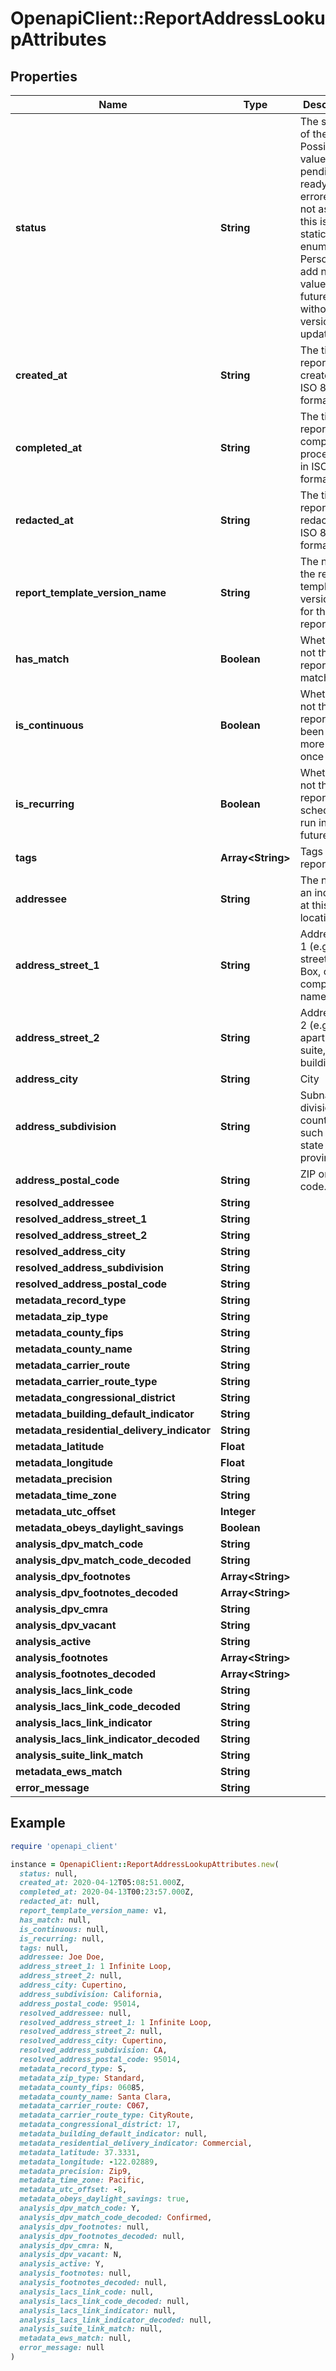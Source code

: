# OpenapiClient::ReportAddressLookupAttributes

## Properties

| Name | Type | Description | Notes |
| ---- | ---- | ----------- | ----- |
| **status** | **String** | The status of the report  Possible values: - pending - ready - errored  Do not assume this is a static enumeration; Persona may add new values in the future without a versioned update. | [optional] |
| **created_at** | **String** | The time the report was created in ISO 8601 format | [optional] |
| **completed_at** | **String** | The time the report completed processing in ISO 8601 format | [optional] |
| **redacted_at** | **String** | The time the report was redacted in ISO 8601 format | [optional] |
| **report_template_version_name** | **String** | The name of the report template version used for this report | [optional] |
| **has_match** | **Boolean** | Whether or not the report matched | [optional] |
| **is_continuous** | **Boolean** | Whether or not this report has been run more than once | [optional] |
| **is_recurring** | **Boolean** | Whether or not this report is scheduled to run in the future | [optional] |
| **tags** | **Array&lt;String&gt;** | Tags on the report | [optional] |
| **addressee** | **String** | The name of an individual at this location. | [optional] |
| **address_street_1** | **String** | Address line 1 (e.g., street, PO Box, or company name). | [optional] |
| **address_street_2** | **String** | Address line 2 (e.g., apartment, suite, unit, or building). | [optional] |
| **address_city** | **String** | City | [optional] |
| **address_subdivision** | **String** | Subnational division of a country, such as a state or province. | [optional] |
| **address_postal_code** | **String** | ZIP or postal code. | [optional] |
| **resolved_addressee** | **String** |  | [optional] |
| **resolved_address_street_1** | **String** |  | [optional] |
| **resolved_address_street_2** | **String** |  | [optional] |
| **resolved_address_city** | **String** |  | [optional] |
| **resolved_address_subdivision** | **String** |  | [optional] |
| **resolved_address_postal_code** | **String** |  | [optional] |
| **metadata_record_type** | **String** |  | [optional] |
| **metadata_zip_type** | **String** |  | [optional] |
| **metadata_county_fips** | **String** |  | [optional] |
| **metadata_county_name** | **String** |  | [optional] |
| **metadata_carrier_route** | **String** |  | [optional] |
| **metadata_carrier_route_type** | **String** |  | [optional] |
| **metadata_congressional_district** | **String** |  | [optional] |
| **metadata_building_default_indicator** | **String** |  | [optional] |
| **metadata_residential_delivery_indicator** | **String** |  | [optional] |
| **metadata_latitude** | **Float** |  | [optional] |
| **metadata_longitude** | **Float** |  | [optional] |
| **metadata_precision** | **String** |  | [optional] |
| **metadata_time_zone** | **String** |  | [optional] |
| **metadata_utc_offset** | **Integer** |  | [optional] |
| **metadata_obeys_daylight_savings** | **Boolean** |  | [optional] |
| **analysis_dpv_match_code** | **String** |  | [optional] |
| **analysis_dpv_match_code_decoded** | **String** |  | [optional] |
| **analysis_dpv_footnotes** | **Array&lt;String&gt;** |  | [optional] |
| **analysis_dpv_footnotes_decoded** | **Array&lt;String&gt;** |  | [optional] |
| **analysis_dpv_cmra** | **String** |  | [optional] |
| **analysis_dpv_vacant** | **String** |  | [optional] |
| **analysis_active** | **String** |  | [optional] |
| **analysis_footnotes** | **Array&lt;String&gt;** |  | [optional] |
| **analysis_footnotes_decoded** | **Array&lt;String&gt;** |  | [optional] |
| **analysis_lacs_link_code** | **String** |  | [optional] |
| **analysis_lacs_link_code_decoded** | **String** |  | [optional] |
| **analysis_lacs_link_indicator** | **String** |  | [optional] |
| **analysis_lacs_link_indicator_decoded** | **String** |  | [optional] |
| **analysis_suite_link_match** | **String** |  | [optional] |
| **metadata_ews_match** | **String** |  | [optional] |
| **error_message** | **String** |  | [optional] |

## Example

```ruby
require 'openapi_client'

instance = OpenapiClient::ReportAddressLookupAttributes.new(
  status: null,
  created_at: 2020-04-12T05:08:51.000Z,
  completed_at: 2020-04-13T00:23:57.000Z,
  redacted_at: null,
  report_template_version_name: v1,
  has_match: null,
  is_continuous: null,
  is_recurring: null,
  tags: null,
  addressee: Joe Doe,
  address_street_1: 1 Infinite Loop,
  address_street_2: null,
  address_city: Cupertino,
  address_subdivision: California,
  address_postal_code: 95014,
  resolved_addressee: null,
  resolved_address_street_1: 1 Infinite Loop,
  resolved_address_street_2: null,
  resolved_address_city: Cupertino,
  resolved_address_subdivision: CA,
  resolved_address_postal_code: 95014,
  metadata_record_type: S,
  metadata_zip_type: Standard,
  metadata_county_fips: 06085,
  metadata_county_name: Santa Clara,
  metadata_carrier_route: C067,
  metadata_carrier_route_type: CityRoute,
  metadata_congressional_district: 17,
  metadata_building_default_indicator: null,
  metadata_residential_delivery_indicator: Commercial,
  metadata_latitude: 37.3331,
  metadata_longitude: -122.02889,
  metadata_precision: Zip9,
  metadata_time_zone: Pacific,
  metadata_utc_offset: -8,
  metadata_obeys_daylight_savings: true,
  analysis_dpv_match_code: Y,
  analysis_dpv_match_code_decoded: Confirmed,
  analysis_dpv_footnotes: null,
  analysis_dpv_footnotes_decoded: null,
  analysis_dpv_cmra: N,
  analysis_dpv_vacant: N,
  analysis_active: Y,
  analysis_footnotes: null,
  analysis_footnotes_decoded: null,
  analysis_lacs_link_code: null,
  analysis_lacs_link_code_decoded: null,
  analysis_lacs_link_indicator: null,
  analysis_lacs_link_indicator_decoded: null,
  analysis_suite_link_match: null,
  metadata_ews_match: null,
  error_message: null
)
```

